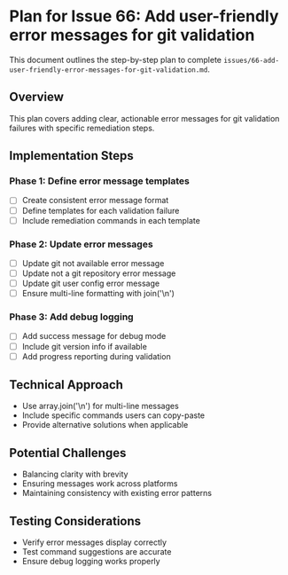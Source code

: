 # Plan for Issue 66: Add user-friendly error messages for git validation

This document outlines the step-by-step plan to complete `issues/66-add-user-friendly-error-messages-for-git-validation.md`.

## Overview

This plan covers adding clear, actionable error messages for git validation failures with specific remediation steps.

## Implementation Steps



### Phase 1: Define error message templates
- [ ] Create consistent error message format
- [ ] Define templates for each validation failure
- [ ] Include remediation commands in each template

### Phase 2: Update error messages
- [ ] Update git not available error message
- [ ] Update not a git repository error message
- [ ] Update git user config error message
- [ ] Ensure multi-line formatting with join('\n')

### Phase 3: Add debug logging
- [ ] Add success message for debug mode
- [ ] Include git version info if available
- [ ] Add progress reporting during validation

## Technical Approach
- Use array.join('\n') for multi-line messages
- Include specific commands users can copy-paste
- Provide alternative solutions when applicable

## Potential Challenges
- Balancing clarity with brevity
- Ensuring messages work across platforms
- Maintaining consistency with existing error patterns

## Testing Considerations
- Verify error messages display correctly
- Test command suggestions are accurate
- Ensure debug logging works properly